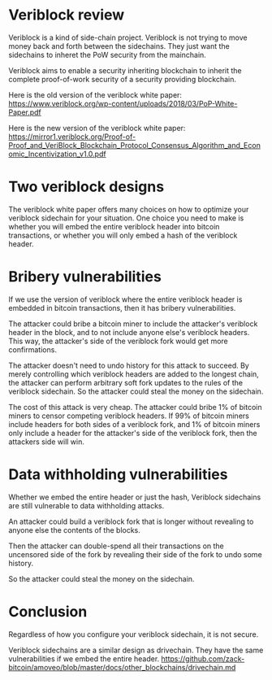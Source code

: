 Veriblock review
=========

Veriblock is a kind of side-chain project.
Veriblock is not trying to move money back and forth between the sidechains.
They just want the sidechains to inheret the PoW security from the mainchain.

Veriblock aims to enable a security inheriting blockchain to inherit the complete proof-of-work security of a security providing blockchain.

Here is the old version of the veriblock white paper: https://www.veriblock.org/wp-content/uploads/2018/03/PoP-White-Paper.pdf

Here is the new version of the veriblock white paper: https://mirror1.veriblock.org/Proof-of-Proof_and_VeriBlock_Blockchain_Protocol_Consensus_Algorithm_and_Economic_Incentivization_v1.0.pdf

Two veriblock designs
=========

The veriblock white paper offers many choices on how to optimize your veriblock sidechain for your situation.
One choice you need to make is whether you will embed the entire veriblock header into bitcoin transactions, or whether you will only embed a hash of the veriblock header.

Bribery vulnerabilities
=========

If we use the version of veriblock where the entire veriblock header is embedded in bitcoin transactions, then it has bribery vulnerabilities.

The attacker could bribe a bitcoin miner to include the attacker's veriblock header in the block, and to not include anyone else's veriblock headers. This way, the attacker's side of the veriblock fork would get more confirmations.

The attacker doesn't need to undo history for this attack to succeed.
By merely controlling which veriblock headers are added to the longest chain, the attacker can perform arbitrary soft fork updates to the rules of the veriblock sidechain.
So the attacker could steal the money on the sidechain.

The cost of this attack is very cheap. The attacker could bribe 1% of bitcoin miners to censor competing veriblock headers.
If 99% of bitcoin miners include headers for both sides of a veriblock fork, and 1% of bitcoin miners only include a header for the attacker's side of the veriblock fork, then the attackers side will win.

Data withholding vulnerabilities
========

Whether we embed the entire header or just the hash, Veriblock sidechains are still vulnerable to data withholding attacks.

An attacker could build a veriblock fork that is longer without revealing to anyone else the contents of the blocks.

Then the attacker can double-spend all their transactions on the uncensored side of the fork by revealing their side of the fork to undo some history.

So the attacker could steal the money on the sidechain.

Conclusion
=======

Regardless of how you configure your veriblock sidechain, it is not secure.

Veriblock sidechains are a similar design as drivechain. They have the same vulnerabilities if we embed the entire header. https://github.com/zack-bitcoin/amoveo/blob/master/docs/other_blockchains/drivechain.md
